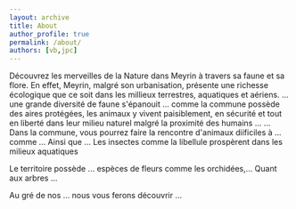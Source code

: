 ```yaml
---
layout: archive
title: About
author_profile: true
permalink: /about/
authors: [vb,jpc]
---
```


Découvrez les merveilles de la Nature dans Meyrin à travers sa faune et sa flore.
En effet, Meyrin, malgré son urbanisation, présente une richesse écologique que ce soit dans les millieux terrestres, aquatiques et aériens.
...
une grande diversité de faune s'épanouit ...
comme la commune possède des aires protégées, les animaux y vivent paisiblement, en sécurité et tout en liberté dans leur milieu naturel malgré la proximité des humains ...
...
Dans la commune, vous pourrez faire la rencontre d'animaux diificiles à ... comme ...
Ainsi que ...
Les insectes comme la libellule prospèrent dans les milieux aquatiques

Le territoire possède ... espèces de fleurs comme les orchidées,...
Quant aux arbres ...


Au gré de nos ... nous vous ferons découvrir ...